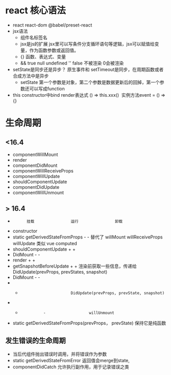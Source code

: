 # react 核心语法

- react  react-dom  @babel/preset-react
- jsx语法 
    - 组件名标签名  
    - jsx是js的扩展  jsx里可以写条件分支循环语句等逻辑，jsx可以赋值给变量，作为函数参数或返回值。
    - {} 函数、表达式、变量
    - &&    true null undefined '' false 不被渲染   0会被渲染
- setState是同步还是异步？ 原生事件和 setTimeout是同步，在周期函数或者合成方法中是异步
    - setState 第一个参数是对象，第二个参数是数据更新后的回掉，第一个参数还可以写成function
- this constructor中bind  render表达式 () => this.xxx()    实例方法event = () => {} 

# 生命周期
## <16.4
- componentWillMount
- render
- componentDidMount
- componentWillReceiveProps
- componentWillUpdate
- shouldComponentUpdate
- componentDidUpdate
- componentWillUnmount

## > 16.4
-           挂载                运行                卸载
-   constructor
-   static getDerivedStateFromProps -   -           替代了 willMount willReceiveProps willUpdate   类似 vue computed
-   shouldComponentUpdate +    +
-   DidMount    -          -
-   render      +           +
-   getSnapshotBeforeUpdate    +              +        渲染前获取一些信息，传递给 DidUpdate(prevProps, prevStates, snapshot)
-   DidMount    -   -
-   -                           DidUpdate(prevProps, prevState, snapshot)
-   -               -                   willUnmount

- static getDerivedStateFromProps(prevProps， prevState)  保持它是纯函数

## 发生错误的生命周期
- 当后代组件抛出错误时调用，并将错误作为参数
- static getDerivedStateFromError   返回值会merge到state,
- componentDidCatch 允许执行副作用，用于记录错误之类




